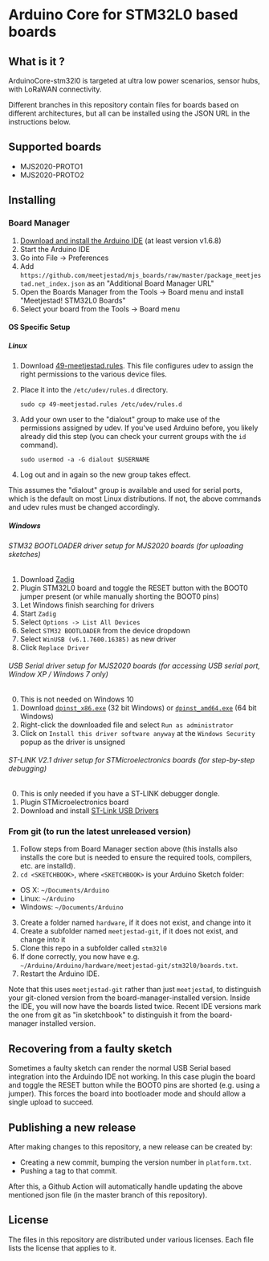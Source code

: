 # Arduino Core for STM32L0 based boards

## What is it ?

ArduinoCore-stm32l0 is targeted at ultra low power scenarios, sensor
hubs, with LoRaWAN connectivity.

Different branches in this repository contain files for boards based on
different architectures, but all can be installed using the JSON URL in
the instructions below.

## Supported boards
 * MJS2020-PROTO1
 * MJS2020-PROTO2

## Installing

### Board Manager

 1. [Download and install the Arduino IDE](https://www.arduino.cc/en/Main/Software) (at least version v1.6.8)
 2. Start the Arduino IDE
 3. Go into File -> Preferences
 4. Add ```https://github.com/meetjestad/mjs_boards/raw/master/package_meetjestad.net_index.json``` as an "Additional Board Manager URL"
 5. Open the Boards Manager from the Tools -> Board menu and install "Meetjestad! STM32L0 Boards"
 6. Select your board from the Tools -> Board menu

#### OS Specific Setup

##### Linux

 1. Download [49-meetjestad.rules](drivers/linux/49-meetjestad.rules).
    This file configures udev to assign the right permissions to the
    various device files.
 2. Place it into the ```/etc/udev/rules.d``` directory.

        sudo cp 49-meetjestad.rules /etc/udev/rules.d

 3. Add your own user to the "dialout" group to make use of the
    permissions assigned by udev. If you've used Arduino before, you
    likely already did this step (you can check your current groups with the `id` command).

        sudo usermod -a -G dialout $USERNAME

 4. Log out and in again so the new group takes effect.

This assumes the "dialout" group is available and used for serial ports,
which is the default on most Linux distributions. If not, the above
commands and udev rules must be changed accordingly.

#####  Windows

###### STM32 BOOTLOADER driver setup for MJS2020 boards (for uploading sketches)

 1. Download [Zadig](http://zadig.akeo.ie)
 2. Plugin STM32L0 board and toggle the RESET button with the BOOT0 jumper present (or while manually shorting the BOOT0 pins)
 3. Let Windows finish searching for drivers
 4. Start ```Zadig```
 5. Select ```Options -> List All Devices```
 6. Select ```STM32 BOOTLOADER``` from the device dropdown
 7. Select ```WinUSB (v6.1.7600.16385)``` as new driver
 8. Click ```Replace Driver```

###### USB Serial driver setup for MJS2020 boards (for accessing USB serial port, Window XP / Windows 7 only)

 0. This is not needed on Windows 10
 1. Download [```dpinst_x86.exe```](drivers/windows/dpinst_x86.exe) (32 bit Windows) or [```dpinst_amd64.exe```](drivers/windows/dpinst_amd64.exe) (64 bit Windows)
 2. Right-click the downloaded file and select ```Run as administrator```
 3. Click on ```Install this driver software anyway``` at the ```Windows Security``` popup as the driver is unsigned

###### ST-LINK V2.1 driver setup for STMicroelectronics boards (for step-by-step debugging)

 0. This is only needed if you have a ST-LINK debugger dongle.
 1. Plugin STMicroelectronics board
 2. Download and install [ST-Link USB Drivers](http://www.st.com/en/embedded-software/stsw-link009.html)

### From git (to run the latest unreleased version)

 1. Follow steps from Board Manager section above (this installs also
    installs the core but is needed to ensure the required tools,
    compilers, etc. are installd).
 2. ```cd <SKETCHBOOK>```, where ```<SKETCHBOOK>``` is your Arduino Sketch folder:
  * OS X: ```~/Documents/Arduino```
  * Linux: ```~/Arduino```
  * Windows: ```~/Documents/Arduino```
 3. Create a folder named ```hardware```, if it does not exist, and change into it
 3. Create a subfolder named ```meetjestad-git```, if it does not exist, and change into it
 4. Clone this repo in a subfolder called ```stm32l0```
 5. If done correctly, you now have e.g.
    ```~/Arduino/Arduino/hardware/meetjestad-git/stm32l0/boards.txt```.
 6. Restart the Arduino IDE.

Note that this uses ```meetjestad-git``` rather than just
```meetjestad```, to distinguish your git-cloned version from the
board-manager-installed version. Inside the IDE, you will now have the
boards listed twice. Recent IDE versions mark the one from git as "in
sketchbook" to distinguish it from the board-manager installed version.


## Recovering from a faulty sketch

Sometimes a faulty sketch can render the normal USB Serial based
integration into the Arduindo IDE not working. In this case plugin the
board and toggle the RESET button while the BOOT0 pins are shorted (e.g.
using a jumper). This forces the board into bootloader mode and should
allow a single upload to succeed.

## Publishing a new release
After making changes to this repository, a new release can be created
by:
 - Creating a new commit, bumping the version number in `platform.txt`.
 - Pushing a tag to that commit.

After this, a Github Action will automatically handle updating the above
mentioned json file (in the master branch of this repository).

## License
The files in this repository are distributed under various licenses.
Each file lists the license that applies to it.
